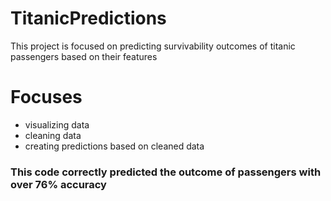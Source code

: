 # TitanicPredictions
This project is focused on predicting survivability outcomes of titanic passengers based on their features

# Focuses
- visualizing data
-  cleaning data
-  creating predictions based on cleaned data

### This code correctly predicted the outcome of passengers with over 76% accuracy
